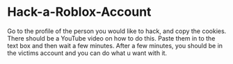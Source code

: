 # Hack-a-Roblox-Account
Go to the profile of the person you would like to hack, and copy the cookies. There should be a YouTube video on how to do this. Paste them in to the text box and then wait a few minutes. After a few minutes, you should be in the victims account and you can do what u want with it.

